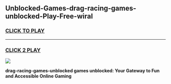 
## Unblocked-Games-drag-racing-games-unblocked-Play-Free-wiral
<h3>
<a href="https://premium76.site?title=drag-racing-games-unblocked&ref=24M">CLICK TO PLAY</a></h3>
<hr>

<h3>
<a href="https://premium76.site?title=drag-racing-games-unblocked&ref=24M">CLICK 2 PLAY</a>
  
</h3>

<a href="https://premium76.site?title=drag-racing-games-unblocked&ref=24M"><img src="https://clearcache.store/games.png"></a>


**drag-racing-games-unblocked games unblocked: Your Gateway to Fun and Accessible Online Gaming**

